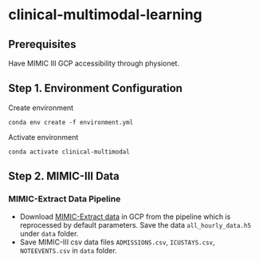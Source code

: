# clinical-multimodal-learning

## Prerequisites
Have MIMIC III GCP accessibility through physionet.

## Step 1. Environment Configuration

Create environment
```
conda env create -f environment.yml
```

Activate environment
```
conda activate clinical-multimodal
```

## Step 2. MIMIC-III Data

### MIMIC-Extract Data Pipeline

- Download [MIMIC-Extract data](https://console.cloud.google.com/storage/browser/mimic_extract) in GCP from the pipeline which is reprocessed by default parameters. Save the data `all_hourly_data.h5` under `data` folder.
- Save MIMIC-III csv data files `ADMISSIONS.csv`, `ICUSTAYS.csv`, `NOTEEVENTS.csv` in 
`data` folder.
